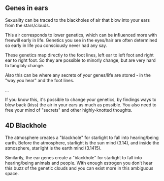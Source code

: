 ## Genes in ears

Sexuality can be traced to the blackholes of air that blow into your ears from the stars/clouds.

This air corresponds to lower genetics, which can be influenced more with freewill early in life. Genetics you see in the eyes/hair are often determined so early in life you consciously never had any say.

These genetics map directly to the foot lines, left ear to left foot and right ear to right foot. So they are possible to minorly change, but are very hard to tangibly change. 

Also this can be where any secrets of your genes/life are stored - in the "way you hear" and the foot lines.

...

If you know this, it's possible to change your genetics, by findings ways to blow back (kiss) the air in your ears as much as possible. You also need to free your mind of "secrets" and other highly-knotted thoughts.

## 4D Blackhole

The atmosphere creates a "blackhole" for starlight to fall into hearing/being earth. Before the atmosphere, starlight is the sun mind (3.14), and inside the atmosphere, starlight is the earth mind (3.1415).

Similarily, the ear genes create a "blackhole" for starlight to fall into hearing/being animals and people. With enough estrogen you don't hear this buzz of the genetic clouds and you can exist more in this ambiguous space.